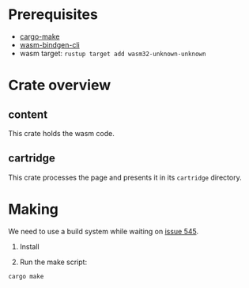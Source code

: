 # Prerequisites

- [cargo-make](https://crates.io/crates/cargo-make)
- [wasm-bindgen-cli](https://rustwasm.github.io/docs/wasm-bindgen/reference/cli.html)
- wasm target: `rustup target add wasm32-unknown-unknown`

# Crate overview

## content

This crate holds the wasm code.

## cartridge

This crate processes the page and presents it in its `cartridge` directory.

# Making

We need to use a build system while waiting on [issue 545](https://github.com/rust-lang/cargo/issues/545).

1. Install

2. Run the make script:

`cargo make`
